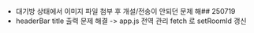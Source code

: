 - 대기방 상태에서 이미지 파일 첨부 후 개설/전송이 안되던 문제 해## 250719  
- headerBar title 출력 문제 해결 -> app.js 전역 관리 fetch 로 setRoomId 갱신